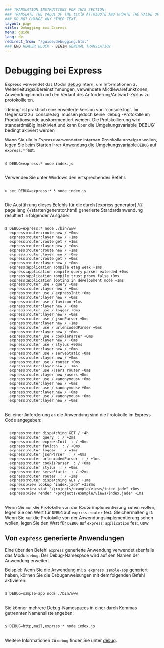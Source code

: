 ```yaml
---
### TRANSLATION INSTRUCTIONS FOR THIS SECTION:
### TRANSLATE THE VALUE OF THE title ATTRIBUTE AND UPDATE THE VALUE OF THE lang ATTRIBUTE. 
### DO NOT CHANGE ANY OTHER TEXT. 
layout: page
title: Debugging bei Express
menu: guide
lang: de
redirect_from: "/guide/debugging.html"
### END HEADER BLOCK - BEGIN GENERAL TRANSLATION
---
```


# Debugging bei Express

Express verwendet das Modul [debug](https://www.npmjs.com/package/debug) intern, um Informationen zu Weiterleitungsübereinstimmungen, verwendete Middlewarefunktionen, Anwendungsmodi und den Verlauf des Anforderung/Antwort-Zyklus zu protokollieren.

<div class="doc-box doc-info" markdown="1">
`debug` ist praktisch eine erweiterte Version von `console.log`. Im Gegensatz zu `console.log` müssen jedoch
keine `debug`-Protokolle im Produktionscode auskommentiert werden. Die Protokollierung wird standardmäßig inaktiviert und kann über die Umgebungsvariable `DEBUG` bedingt aktiviert werden. 
</div>

Wenn Sie alle in Express verwendeten internen Protokolle anzeigen wollen, legen Sie beim Starten Ihrer Anwendung die Umgebungsvariable `DEBUG` auf `express:*` fest.

<pre>
<code class="language-sh" translate="no">
$ DEBUG=express:* node index.js
</code>
</pre>

Verwenden Sie unter Windows den entsprechenden Befehl.

<pre>
<code class="language-sh" translate="no">
> set DEBUG=express:* & node index.js
</code>
</pre>

Die Ausführung dieses Befehls für die durch [express generator](/{{ page.lang }}/starter/generator.html) generierte Standardanwendung resultiert in folgender Ausgabe: 

<pre>
<code class="language-sh" translate="no">
$ DEBUG=express:* node ./bin/www
  express:router:route new / +0ms
  express:router:layer new / +1ms
  express:router:route get / +1ms
  express:router:layer new / +0ms
  express:router:route new / +1ms
  express:router:layer new / +0ms
  express:router:route get / +0ms
  express:router:layer new / +0ms
  express:application compile etag weak +1ms
  express:application compile query parser extended +0ms
  express:application compile trust proxy false +0ms
  express:application booting in development mode +1ms
  express:router use / query +0ms
  express:router:layer new / +0ms
  express:router use / expressInit +0ms
  express:router:layer new / +0ms
  express:router use / favicon +1ms
  express:router:layer new / +0ms
  express:router use / logger +0ms
  express:router:layer new / +0ms
  express:router use / jsonParser +0ms
  express:router:layer new / +1ms
  express:router use / urlencodedParser +0ms
  express:router:layer new / +0ms
  express:router use / cookieParser +0ms
  express:router:layer new / +0ms
  express:router use / stylus +90ms
  express:router:layer new / +0ms
  express:router use / serveStatic +0ms
  express:router:layer new / +0ms
  express:router use / router +0ms
  express:router:layer new / +1ms
  express:router use /users router +0ms
  express:router:layer new /users +0ms
  express:router use / &lt;anonymous&gt; +0ms
  express:router:layer new / +0ms
  express:router use / &lt;anonymous&gt; +0ms
  express:router:layer new / +0ms
  express:router use / &lt;anonymous&gt; +0ms
  express:router:layer new / +0ms
</code>
</pre>

Bei einer Anforderung an die Anwendung sind die Protokolle im Express-Code angegeben:

<pre>
<code class="language-sh" translate="no">
  express:router dispatching GET / +4h
  express:router query  : / +2ms
  express:router expressInit  : / +0ms
  express:router favicon  : / +0ms
  express:router logger  : / +1ms
  express:router jsonParser  : / +0ms
  express:router urlencodedParser  : / +1ms
  express:router cookieParser  : / +0ms
  express:router stylus  : / +0ms
  express:router serveStatic  : / +2ms
  express:router router  : / +2ms
  express:router dispatching GET / +1ms
  express:view lookup "index.jade" +338ms
  express:view stat "/projects/example/views/index.jade" +0ms
  express:view render "/projects/example/views/index.jade" +1ms
</code>
</pre>

Wenn Sie nur die Protokolle von der Routerimplementierung sehen wollen, legen Sie den Wert für `DEBUG` auf `express:router` fest. Gleichermaßen gilt: Wenn Sie nur die Protokolle von der Anwendungsimplementierung sehen wollen, legen Sie den Wert für `DEBUG` auf `express:application` fest, usw. 

## Von `express` generierte Anwendungen

Eine über den Befehl `express` generierte Anwendung verwendet ebenfalls das Modul `debug`. Der Debug-Namespace wird auf den Namen der Anwendung erweitert. 

Beispiel: Wenn Sie die Anwendung mit `$ express sample-app` generiert haben, können Sie die Debuganweisungen mit dem folgenden Befehl aktivieren: 

<pre>
<code class="language-sh" translate="no">
$ DEBUG=sample-app node ./bin/www
</code>
</pre>

Sie können mehrere Debug-Namespaces in einer durch Kommas getrennten Namensliste angeben:

<pre>
<code class="language-sh" translate="no">
$ DEBUG=http,mail,express:* node index.js
</code>
</pre>

Weitere Informationen zu `debug` finden Sie unter [debug](https://www.npmjs.com/package/debug).
